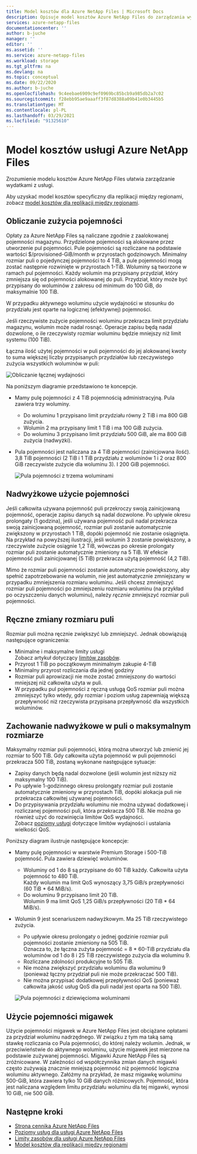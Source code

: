 ```yaml
---
title: Model kosztów dla Azure NetApp Files | Microsoft Docs
description: Opisuje model kosztów Azure NetApp Files do zarządzania wydatkami z usługi.
services: azure-netapp-files
documentationcenter: ''
author: b-juche
manager: ''
editor: ''
ms.assetid: ''
ms.service: azure-netapp-files
ms.workload: storage
ms.tgt_pltfrm: na
ms.devlang: na
ms.topic: conceptual
ms.date: 09/22/2020
ms.author: b-juche
ms.openlocfilehash: 9c4eebae6909c9ef0969bc85bcb9a985db2a7c02
ms.sourcegitcommit: f28ebb95ae9aaaff3f87d8388a09b41e0b3445b5
ms.translationtype: MT
ms.contentlocale: pl-PL
ms.lasthandoff: 03/29/2021
ms.locfileid: "91325610"
---
```

# <a name="cost-model-for-azure-netapp-files"></a>Model kosztów usługi Azure NetApp Files 

Zrozumienie modelu kosztów Azure NetApp Files ułatwia zarządzanie wydatkami z usługi. 

Aby uzyskać model kosztów specyficzny dla replikacji między regionami, zobacz [model kosztów dla replikacji między regionami](cross-region-replication-introduction.md#cost-model-for-cross-region-replication).

## <a name="calculation-of-capacity-consumption"></a>Obliczanie zużycia pojemności

Opłaty za Azure NetApp Files są naliczane zgodnie z zaalokowanej pojemności magazynu.  Przydzielone pojemności są alokowane przez utworzenie pul pojemności.  Pule pojemności są rozliczane na podstawie wartości $/provisioned-GiB/month w przyrostach godzinowych. Minimalny rozmiar puli o pojedynczej pojemności to 4 TiB, a pule pojemności mogą zostać następnie rozwinięte w przyrostach 1-TiB. Woluminy są tworzone w ramach pul pojemności.  Każdy wolumin ma przypisany przydział, który zmniejsza się od pojemności alokowanej do puli. Przydział, który może być przypisany do woluminów z zakresu od minimum do 100 GiB, do maksymalnie 100 TiB.  

W przypadku aktywnego woluminu użycie wydajności w stosunku do przydziału jest oparte na logicznej (efektywnej) pojemności.

Jeśli rzeczywiste zużycie pojemności woluminu przekracza limit przydziału magazynu, wolumin może nadal rosnąć. Operacje zapisu będą nadal dozwolone, o ile rzeczywisty rozmiar woluminu będzie mniejszy niż limit systemu (100 TiB).  

Łączna ilość użytej pojemności w puli pojemności do jej alokowanej kwoty to suma większej liczby przypisanych przydziałów lub rzeczywistego zużycia wszystkich woluminów w puli: 

   ![Obliczanie łącznej wydajności](../media/azure-netapp-files/azure-netapp-files-total-used-capacity.png)

Na poniższym diagramie przedstawiono te koncepcje.  
* Mamy pulę pojemności z 4 TiB pojemnością administracyjną.  Pula zawiera trzy woluminy.  
    * Do woluminu 1 przypisano limit przydziału równy 2 TiB i ma 800 GiB zużycia.  
    * Wolumin 2 ma przypisany limit 1 TiB i ma 100 GiB zużycia.  
    * Do woluminu 3 przypisano limit przydziału 500 GiB, ale ma 800 GiB zużycia (nadwyżki).  
* Pula pojemności jest naliczana za 4 TiB pojemności (zainicjowana ilość).  
    3,8 TiB pojemności (2 TiB i 1 TiB przydziału z woluminów 1 i 2 oraz 800 GiB rzeczywiste zużycie dla woluminu 3). I 200 GiB pojemności.

   ![Pula pojemności z trzema woluminami](../media/azure-netapp-files/azure-netapp-files-capacity-pool-with-three-vols.png)

## <a name="overage-in-capacity-consumption"></a>Nadwyżkowe użycie pojemności  

Jeśli całkowita używana pojemność puli przekroczy swoją zainicjowaną pojemność, operacje zapisu danych są nadal dozwolone.  Po upływie okresu prolongaty (1 godzina), jeśli używana pojemność puli nadal przekracza swoją zainicjowaną pojemność, rozmiar puli zostanie automatycznie zwiększony w przyrostach 1 TiB, dopóki pojemność nie zostanie osiągnięta.  Na przykład na powyższej ilustracji, jeśli wolumin 3 zostanie powiększony, a rzeczywiste zużycie osiągnie 1,2 TiB, wówczas po okresie prolongaty rozmiar puli zostanie automatycznie zmieniony na 5 TiB.  W efekcie pojemność puli zainicjowanej (5 TiB) przekracza użytą pojemność (4,2 TiB).  

Mimo że rozmiar puli pojemności zostanie automatycznie powiększony, aby spełnić zapotrzebowanie na wolumin, nie jest automatycznie zmniejszany w przypadku zmniejszenia rozmiaru woluminu. Jeśli chcesz zmniejszyć rozmiar puli pojemności po zmniejszeniu rozmiaru woluminu (na przykład po oczyszczeniu danych woluminu), należy _ręcznie_ zmniejszyć rozmiar puli pojemności.

## <a name="manual-changes-of-the-pool-size"></a>Ręczne zmiany rozmiaru puli  

Rozmiar puli można ręcznie zwiększyć lub zmniejszyć. Jednak obowiązują następujące ograniczenia:
* Minimalne i maksymalne limity usługi  
    Zobacz artykuł dotyczący [limitów zasobów](azure-netapp-files-resource-limits.md).
* Przyrost 1 TiB po początkowym minimalnym zakupie 4-TiB
* Minimalny przyrost rozliczania dla jednej godziny
* Rozmiar puli aprowizacji nie może zostać zmniejszony do wartości mniejszej niż całkowita użyta w puli.
* W przypadku pul pojemności z ręczną usługą QoS rozmiar puli można zmniejszyć tylko wtedy, gdy rozmiar i poziom usług zapewniają większą przepływność niż rzeczywista przypisana przepływność dla wszystkich woluminów.

## <a name="behavior-of-maximum-size-pool-overage"></a>Zachowanie nadwyżkowe w puli o maksymalnym rozmiarze   

Maksymalny rozmiar puli pojemności, którą można utworzyć lub zmienić jej rozmiar to 500 TiB.  Gdy całkowita użyta pojemność w puli pojemności przekracza 500 TiB, zostaną wykonane następujące sytuacje:
* Zapisy danych będą nadal dozwolone (jeśli wolumin jest niższy niż maksymalny 100 TiB).
* Po upływie 1-godzinnego okresu prolongaty rozmiar puli zostanie automatycznie zmieniony w przyrostach TiB, dopóki alokacja puli nie przekracza całkowitej używanej pojemności.
* Do przypisywania przydziału woluminu nie można używać dodatkowej i rozliczanej pojemności puli, która przekracza 500 TiB. Nie można go również użyć do rozwinięcia limitów QoS wydajności.  
    Zobacz [poziomy usługi](azure-netapp-files-service-levels.md) dotyczące limitów wydajności i ustalania wielkości QoS.

Poniższy diagram ilustruje następujące koncepcje:
* Mamy pulę pojemności w warstwie Premium Storage i 500-TiB pojemność. Pula zawiera dziewięć woluminów.
    * Woluminy od 1 do 8 są przypisane do 60 TiB każdy.  Całkowita użyta pojemność to 480 TiB.  
        Każdy wolumin ma limit QoS wynoszący 3,75 GiB/s przepływności (60 TiB * 64 MiB/s).  
    * Do woluminu 9 przypisano limit 20 TiB.  
        Wolumin 9 ma limit QoS 1,25 GiB/s przepływności (20 TiB * 64 MiB/s).
* Wolumin 9 jest scenariuszem nadwyżkowym. Ma 25 TiB rzeczywistego zużycia.  
    * Po upływie okresu prolongaty o jednej godzinie rozmiar puli pojemności zostanie zmieniony na 505 TiB.  
        Oznacza to, że łączna zużyta pojemność = 8 * 60-TiB przydziału dla woluminów od 1 do 8 i 25 TiB rzeczywistego zużycia dla woluminu 9.
    * Rozliczane zdolności produkcyjne to 505 TiB.
    * Nie można zwiększyć przydziału woluminu dla woluminu 9 (ponieważ łączny przydział puli nie może przekraczać 500 TiB).
    * Nie można przypisać dodatkowej przepływności QoS (ponieważ całkowita jakość usług QoS dla puli nadal jest oparta na 500 TiB).

   ![Pula pojemności z dziewięcioma woluminami](../media/azure-netapp-files/azure-netapp-files-capacity-pool-with-nine-vols.png)

## <a name="capacity-consumption-of-snapshots"></a>Użycie pojemności migawek 

Użycie pojemności migawek w Azure NetApp Files jest obciążane opłatami za przydział woluminu nadrzędnego.  W związku z tym ma taką samą stawkę rozliczania co Pula pojemności, do której należy wolumin.  Jednak, w przeciwieństwie do aktywnego woluminu, użycie migawek jest mierzone na podstawie zużywanej pojemności.  Migawki Azure NetApp Files są zróżnicowane. W zależności od współczynnika zmian danych migawki często zużywają znacznie mniejszą pojemność niż pojemność logiczna woluminu aktywnego. Załóżmy na przykład, że masz migawkę woluminu 500-GiB, która zawiera tylko 10 GiB danych różnicowych. Pojemność, która jest naliczana względem limitu przydziału woluminu dla tej migawki, wynosi 10 GiB, nie 500 GiB. 

## <a name="next-steps"></a>Następne kroki

* [Strona cennika Azure NetApp Files](https://azure.microsoft.com/pricing/details/storage/netapp/)
* [Poziomy usług dla usługi Azure NetApp Files](azure-netapp-files-service-levels.md)
* [Limity zasobów dla usługi Azure NetApp Files](azure-netapp-files-resource-limits.md)
* [Model kosztów dla replikacji między regionami](cross-region-replication-introduction.md#cost-model-for-cross-region-replication)
